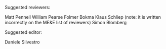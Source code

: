 Suggested reviewers:

Matt Pennell
William Pearse
Folmer Bokma
Klaus Schliep (note: it is written incorrectly on the ME&E list of reviewers)
Simon Blomberg

Suggested editor:

Daniele Silvestro


